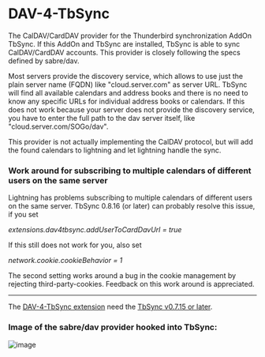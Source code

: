 # DAV-4-TbSync
The CalDAV/CardDAV provider for the Thunderbird synchronization AddOn TbSync. If this AddOn and TbSync are installed, TbSync is able to sync CalDAV/CardDAV accounts. This provider is closely following the specs defined by sabre/dav.

Most servers provide the discovery service, which allows to use just the plain server name (FQDN) like "cloud.server.com" as server URL. TbSync will find all available calendars and address books and there is no need to know any specific URLs for individual address books or calendars. If this does not work because your server does not provide the discovery service, you have to enter the full path to the dav server itself, like "cloud.server.com/SOGo/dav".

This provider is not actually implementing the CalDAV protocol, but will add the found calendars to lightning and let lightning handle the sync. 

### Work around for subscribing to multiple calendars of different users on the same server

Lightning has problems subscribing to multiple calendars of different users on the same server. TbSync 0.8.16 (or later) can probably resolve this issue, if you set

*extensions.dav4tbsync.addUserToCardDavUrl = true*

If this still does not work for you, also set

*network.cookie.cookieBehavior = 1*

The second setting works around a bug in the cookie management by rejecting third-party-cookies. Feedback on this work around is appreciated.

<hr>

The [DAV-4-TbSync extension](https://github.com/jobisoft/DAV-4-TbSync/releases) need the [TbSync v0.7.15 or later](https://github.com/jobisoft/TbSync/releases).

### Image of the sabre/dav provider hooked into TbSync:

![image](https://raw.githubusercontent.com/jobisoft/DAV-4-TbSync/master/screenshots/AddAccount.png)
